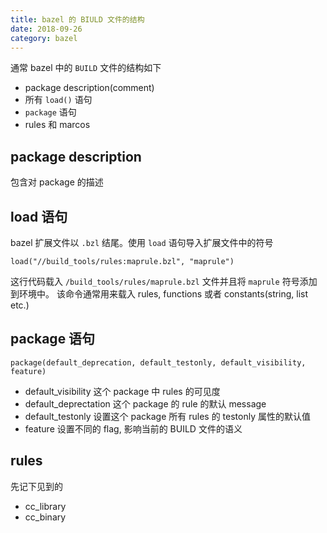 ```yaml
---
title: bazel 的 BIULD 文件的结构
date: 2018-09-26
category: bazel
---
```


通常 bazel 中的 `BUILD` 文件的结构如下

- package description(comment)
- 所有 `load()` 语句
- `package` 语句
- rules 和 marcos

## package description

包含对 package 的描述

## load 语句

bazel 扩展文件以 `.bzl` 结尾。使用 `load` 语句导入扩展文件中的符号

```bazel
load("//build_tools/rules:maprule.bzl", "maprule")
```

这行代码载入 `/build_tools/rules/maprule.bzl` 文件并且将 `maprule` 符号添加到环境中。
该命令通常用来载入 rules, functions 或者 constants(string, list etc.)

## package 语句

```bazel
package(default_deprecation, default_testonly, default_visibility, feature)
```

- default_visibility
  这个 package 中 rules 的可见度
- default_deprectation
  这个 package 的 rule 的默认 message
- default_testonly
  设置这个 package 所有 rules 的 testonly 属性的默认值
- feature
  设置不同的 flag, 影响当前的 BUILD 文件的语义

## rules

先记下见到的

- cc_library
- cc_binary